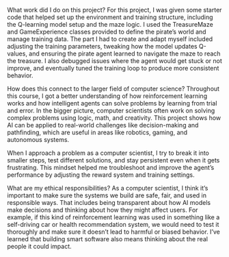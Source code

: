 What work did I do on this project?
For this project, I was given some starter code that helped set up the environment and training structure, including the Q-learning model setup and the maze logic. I used the TreasureMaze and GameExperience classes provided to define the pirate’s world and manage training data. The part I had to create and adapt myself included adjusting the training parameters, tweaking how the model updates Q-values, and ensuring the pirate agent learned to navigate the maze to reach the treasure. I also debugged issues where the agent would get stuck or not improve, and eventually tuned the training loop to produce more consistent behavior.

How does this connect to the larger field of computer science?
Throughout this course, I got a better understanding of how reinforcement learning works and how intelligent agents can solve problems by learning from trial and error. In the bigger picture, computer scientists often work on solving complex problems using logic, math, and creativity. This project shows how AI can be applied to real-world challenges like decision-making and pathfinding, which are useful in areas like robotics, gaming, and autonomous systems.

When I approach a problem as a computer scientist, I try to break it into smaller steps, test different solutions, and stay persistent even when it gets frustrating. This mindset helped me troubleshoot and improve the agent’s performance by adjusting the reward system and training settings.

What are my ethical responsibilities?
As a computer scientist, I think it’s important to make sure the systems we build are safe, fair, and used in responsible ways. That includes being transparent about how AI models make decisions and thinking about how they might affect users. For example, if this kind of reinforcement learning was used in something like a self-driving car or health recommendation system, we would need to test it thoroughly and make sure it doesn’t lead to harmful or biased behavior. I’ve learned that building smart software also means thinking about the real people it could impact.
